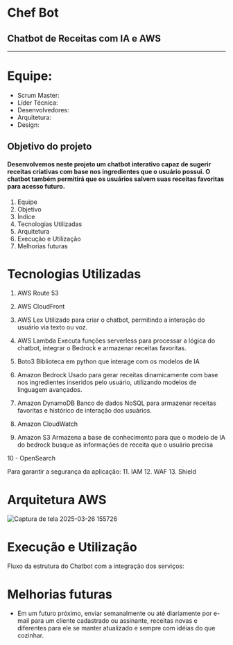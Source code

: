 # Chef Bot 
## Chatbot de Receitas com IA e AWS

---

# Equipe:
- Scrum Master: 
- Líder Técnica: 
- Desenvolvedores: 
- Arquitetura: 
- Design: 

## Objetivo do projeto
#### Desenvolvemos neste projeto um chatbot interativo capaz de sugerir receitas criativas com base nos ingredientes que o usuário possui. O chatbot também permitirá que os usuários salvem suas receitas favoritas para acesso futuro.

1. Equipe
2. Objetivo
3. Índice
4. Tecnologias Utilizadas
5. Arquitetura
6. Execução e Utilização
7. Melhorias futuras

# Tecnologias Utilizadas

1. AWS Route 53

2. AWS CloudFront

3. AWS Lex
Utilizado para criar o chatbot, permitindo a interação do usuário via texto ou voz.

4. AWS Lambda
Executa funções serverless para processar a lógica do chatbot, integrar o Bedrock e armazenar receitas favoritas.

5. Boto3
Biblioteca em python que interage com os modelos de IA  

6. Amazon Bedrock
Usado para gerar receitas dinamicamente com base nos ingredientes inseridos pelo usuário, utilizando modelos de linguagem avançados.

7. Amazon DynamoDB
Banco de dados NoSQL para armazenar receitas favoritas e histórico de interação dos usuários.

8. Amazon CloudWatch
    
9. Amazon S3
Armazena a base de conhecimento para que o modelo de IA do bedrock busque as informações de receita que o usuário precisa

10 - OpenSearch

Para  garantir a segurança da aplicação:
11. IAM
12. WAF
13. Shield  


# Arquitetura AWS

![Captura de tela 2025-03-26 155726](https://github.com/user-attachments/assets/0ff5a7d6-3558-4275-a82e-222b031e9d39)


# Execução e Utilização

Fluxo da estrutura do Chatbot com a integração dos serviços:






# Melhorias futuras
- Em um futuro próximo, enviar semanalmente ou até diariamente por e-mail para um cliente cadastrado ou assinante, receitas novas e diferentes para ele se manter atualizado e sempre com idéias do que cozinhar.





